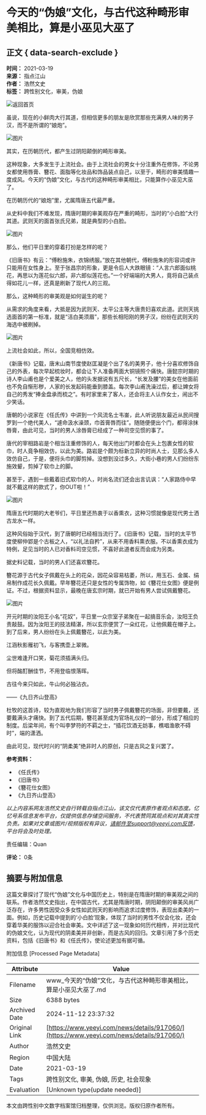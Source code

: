 # 今天的“伪娘”文化，与古代这种畸形审美相比，算是小巫见大巫了

## 正文 { data-search-exclude }


**时间：** 2021-03-19  
**来源：** 指点江山  
**作者：** 浩然文史  
**标签：** 跨性别文化，审美，伪娘  

![返回首页](https://assets.zhayieye.com/news/data/article/2021_03_19/6001c91fcccf6e5a58dff1e550c3c233.png?x-oss-process=image/resize,w_650,m_lfit)

虽说，现在的小鲜肉大行其道，但相信更多的朋友是欣赏那些充满男人味的男子汉，而不是所谓的“娘炮”。

![图片](https://assets.zhayieye.com/news/data/article/2021_03_19/a382b5471c6a0914536d1162d9e0d1d0.png?x-oss-process=image/resize,w_650,m_lfit)

其实，在历朝历代，都产生过阴阳颠倒的畸形审美。

这种现象，大多发生于上流社会。由于上流社会的男女十分注重外在修饰，不论男女都使用唇膏、簪花、面脂等化妆品和饰品装点自己，以至于，畸形的审美情趣一度成风。今天的“伪娘”文化，与古代的这种畸形审美相比，只能算作小巫见大巫了。

在历朝历代的“娘炮”里，尤属隋唐五代最严重。

从史料中我们不难发现，隋唐时期的审美观存在严重的畸形，当时的“小白脸”大行其道。武则天的面首张氏兄弟，就是典型的小白脸。

![图片](https://assets.zhayieye.com/news/data/article/2021_03_19/31c6e7c5a4fdf9605688d945c1f5a709.png?x-oss-process=image/resize,w_650,m_lfit)

那么，他们平日里的穿着打扮是怎样的呢？

《旧唐书》有云：“傅粉施朱，衣锦绣服。”放在其他朝代，傅粉施朱的形容词或许只能用在女性身上。至于张昌宗的形象，更是令后人大跌眼镜：“人言六郎面似桃花，再思以为莲花似六郎，非六郎似莲花也。”一个好端端的大男人，竟将自己装点得如花儿一样，还真是刷新了现代人的三观。

那么，这种畸形的审美观是如何诞生的呢？

从需求的角度来看，大抵是因为武则天、太平公主等大唐贵妇喜欢此道。武则天挑选面首的第一标准，就是“洁白美须眉”，那些长相阳刚的男子汉，纷纷在武则天的海选中被刷掉。

![图片](https://assets.zhayieye.com/news/data/article/2021_03_19/989bf8f6f1f23cb57d781b4f99d21f83.png?x-oss-process=image/resize,w_650,m_lfit)

上流社会如此，所以，全国竞相仿效。

《新唐书》记载，唐末山南节度使赵匡凝是个出了名的美男子，他十分喜欢修饰自己的外表，每次早起梳妆时，都会让下人准备两面大铜镜照个痛快。唐懿宗时期的诗人李山甫也是个爱美之人，他的头发据说有五尺长，“长发及腰”的美女在他面前也不免自惭形秽，人家的长发起码能垂到膝盖。每次李山甫洗澡过后，都让婢女将自己的秀发“捧金盘承而梳之”。有时家里来了客人，还会将主人认作女士，闹出不少笑话。

唐朝的小说家在《任氏传》中讲到一个风流名士韦崟，此人听说朋友最近从民间搜罗到一个绝代美人，“遽命汲水澡颈，巾首膏唇而往”。随随便便出个门，都得涂抹唇膏，由此可见，当时的男人涂唇膏已经成了一种司空见惯的事了。

唐代的宰相路岩是个相当注重修饰的人，每天他出门时都会在头上包裹女性的软巾，时人竟争相效仿，以此为美。路岩是个颇为标新立异的时尚人士，见那么多人效仿自己，于是，便将头巾的脚剪掉。没想到没过多久，大街小巷的男人们纷纷东施效颦，剪掉了软巾上的脚。

甚至于，遇到一些戴着旧式软巾的人，时尚名流们还会出言讥讽：“人家路侍中早就不戴这样的款式了，你OUT啦！”

![图片](https://assets.zhayieye.com/news/data/article/2021_03_19/3a5af5863206176462fd5e807e98087b.png?x-oss-process=image/resize,w_650,m_lfit)

隋唐五代时期的大老爷们，平日里还热衷于以香熏衣，这种习惯就像是现代男士洒古龙水一样。

这种风俗始于汉代，到了唐朝时已经相当流行了。《旧唐书》记载，当时的太平节度使柳仲郢是个古板之人，“以礼法自矜”，从来不用香料熏衣服。不以香熏衣成为特例，足见当时的人已对香料司空见惯，不喜好此道者反而会成为另类。

据史料记载，当时的男人们还喜欢簪花。

簪花源于古代女子佩戴在头上的花朵，因花朵容易枯萎，所以，用玉石、金属、绢帛制作成花长久佩戴。早年簪花还只是女性的专属饰物，如《簪花仕女图》便是例证。不过，根据资料显示，最晚在唐玄宗时期，就已开始有男人尝试佩戴簪花。

![图片](https://assets.zhayieye.com/news/data/article/2021_03_19/d431a3a1b8eb9950b74294c5f763b110.png?x-oss-process=image/resize,w_650,m_lfit)

开元时期的汝阳王小名“花奴”，平日里一众宗室子弟聚在一起搞音乐会，汝阳王负责敲鼓。因为汝阳王的技法精湛，所以玄宗便赏了一朵红花，让他佩戴在帽子上。到了后来，男人纷纷在头上佩戴簪花，以此为美。

江涵秋影雁初飞，与客携壶上翠微。

尘世难逢开口笑，菊花须插满头归。

但将酩酊酬佳节，不用登临恨落晖。

古往今来只如此，牛山何必独沾衣。

——《九日齐山登高》

杜牧的这首诗，较为直观地为我们形容了当时男子佩戴簪花的场面，非但要戴，还要戴满头才痛快。到了五代后期，簪花甚至成为官场礼仪的一部分，形成了相应的制度。后梁年间，有个叫李梦符的不羁之士，“插花饮酒无妨事，樵唱渔歌不碍时”，端的潇洒。

由此可见，现代时兴的“阴柔美”绝非时人的原创，只是古风之复兴罢了。

**参考资料：** 
- 《任氏传》
- 《旧唐书》
- 《簪花仕女图》
- 《九日齐山登高》

*以上内容系网友浩然文史自行转载自指点江山，该文仅代表原作者观点和态度。亿忆号系信息发布平台，仅提供信息存储空间服务，不代表赞同其观点和对其真实性负责。如果对文章或图片/视频版权有异议，请邮件至support@yeeyi.com反馈，平台将会及时处理。*

责任编辑：Quan  

**评论：** 0条

## 摘要与附加信息

<!-- tcd_abstract -->
这篇文章探讨了现代“伪娘”文化与中国历史上，特别是在隋唐时期的审美观之间的联系。作者浩然文史指出，在中国古代，尤其是隋唐时期，阴阳颠倒的审美风尚广泛存在，许多男性因受众多女性如武则天的影响而追求过度修饰，表现出柔美的一面。例如，历史记载中提到的‘小白脸’现象，体现了当时的男性不仅会化妆，还会穿着华美的服饰以迎合社会审美。文中详述了这一现象如何历代相传，并对比现代的伪娘文化，认为现代的阴柔美并非创新，而是古风的回归。文章引用了多个历史资料，包括《旧唐书》和《任氏传》，使论述更加有据可循。
<!-- tcd_abstract_end -->

附加信息 [Processed Page Metadata]

| Attribute       | Value                                  |
|-----------------|----------------------------------------|
| Filename        | www_今天的“伪娘”文化，与古代这种畸形审美相比，算是小巫见大巫了.md                             |
| Size            | 6388 bytes                           |
| Archived Date   | 2024-11-12 23:37:32                             |
| Original Link   | [https://www.yeeyi.com/news/details/917060/](https://www.yeeyi.com/news/details/917060/)                       |
| Author          | 浩然文史                               |
| Region          | 中国大陆                               |
| Date            | 2021-03-19                                 |
| Tags            | 跨性别文化, 审美, 伪娘, 历史, 社会现象                                 |
| Evaluation            | [Unknown type(update needed)]                                 |
<!-- tcd_table_end -->

本文由跨性别中文数字档案馆归档整理，仅供浏览。版权归原作者所有。
